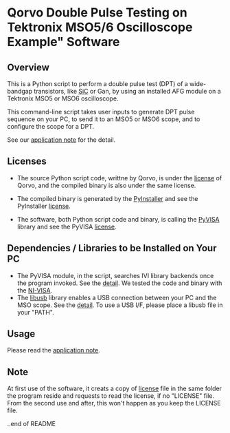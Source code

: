 # Qorvo Double Pulse Testing on Tektronix MSO5/6 Oscilloscope Example" Software

## Overview

This is a Python script to perform a double pulse test (DPT) of a wide-bandgap transistors, like [SiC](https://www.qorvo.com/feature/sic-power-products) or Gan, by using an installed AFG module on a Tektronix MSO5 or MSO6 oscilloscope.

This command-line script takes user inputs to generate DPT pulse sequence on your PC, to send it to an MSO5 or MSO6 scope, and to configure the scope for a DPT.

See our [application note](http:somewhere.tek.com) for the detail.

## Licenses

* The source Python script code, writtne by Qorvo, is under the [license](https://github.com/MasashiNogawa/DPT-on-MSO6/blob/main/LICENSE) of Qorvo, and the compiled binary is also under the same license.

* The compiled binary is generated by the [PyInstaller](https://pyinstaller.org/) and see the PyInstaller [license](https://github.com/pyinstaller/pyinstaller/blob/develop/COPYING.txt).
* The software, both Python script code and binary, is calling the [PyVISA](https://pyvisa.readthedocs.io/) library and see the PyVISA [license](https://github.com/pyvisa/pyvisa/blob/main/LICENSE).

## Dependencies / Libraries to be Installed on Your PC

* The PyVISA module, in the script, searches IVI library backends once the program invoked.  See the [detail](https://pyvisa.readthedocs.io/en/latest/introduction/configuring.html#configuring-the-ivi-backend).
We tested the code and binary with the [NI-VISA](https://www.ni.com/en-us/support/downloads/drivers/download.ni-visa.html).
* The [libusb](https://github.com/libusb/libusb) library enables a USB connection between your PC and the MSO scope.  See the [detail](https://pyvisa.readthedocs.io/projects/pyvisa-py/en/latest/installation.html#usb-resources-usb-instr-raw).  To use a USB I/F, please place a libusb file in your "PATH".

## Usage

Please read the [application note](http:somewhere.tek.com).

## Note

At first use of the software, it creats a copy of [license](https://github.com/MasashiNogawa/DPT-on-MSO6/blob/main/LICENSE) file in the same folder the program reside and requests to read the license, if no "LICENSE" file.
From the second use and after, this won't happen as you keep the LICENSE file.


..end of README
